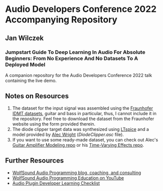 # Audio Developers Conference 2022 Accompanying Repository

## Jan Wilczek

### Jumpstart Guide To Deep Learning In Audio For Absolute Beginners: From No Experience And No Datasets To A Deployed Model

A companion repository for the Audio Developers Conference 2022 talk containing the live demo.

## Notes on Resources

1. The dataset for the input signal was assembled using the [Fraunhofer IDMT datasets](https://www.idmt.fraunhofer.de/en/publications/datasets.html), guitar and bass in particular, thus, I cannot include it in the repository. Feel free to download the dataset from the Fraunhofer website using the form provided therein.
1. The diode clipper target data was synthesized using [LTspice](https://www.analog.com/en/design-center/design-tools-and-calculators/ltspice-simulator.html) and a model provided by [Alec Wright](https://github.com/Alec-Wright) (*DiodeClipper.asc* file).
1. If you want to use some ready-made dataset, you can check out Alec's [Guitar Amplifier Modeling repo](https://github.com/Alec-Wright/Automated-GuitarAmpModelling) or his [Time-Varying Effects repo](https://github.com/Alec-Wright/Automated-TimeVaryFX).

## Further Resources

* [WolfSound Audio Programming blog, coaching, and consulting](https://thewolfsound.com/)
* [WolfSound Audio Programming Education on YouTube](https://www.youtube.com/c/WolfSoundAudio)
* [Audio Plugin Developer Learning Checklist](https://thewolfsound.com/checklist/)

